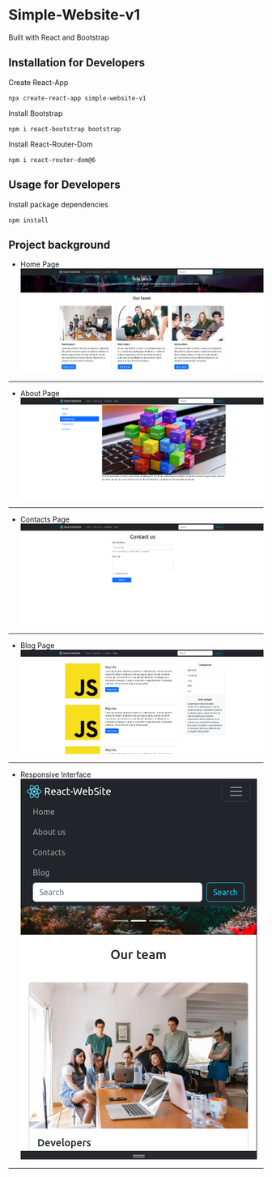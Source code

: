# Simple-Website-v1
Built with React and Bootstrap

## Installation for Developers

Create React-App 
```
npx create-react-app simple-website-v1
```
Install Bootstrap
```
npm i react-bootstrap bootstrap
```
Install React-Router-Dom
```
npm i react-router-dom@6
```

## Usage for Developers

Install package dependencies
```
npm install
```

## Project background

- Home Page
![home](public/assets/images/home.png)
--------------------------------------

- About Page
![about](public/assets/images/about-page.png)
--------------------------------------

- Contacts Page
![contacts](public/assets/images/contacts.png)
--------------------------------------

- Blog Page
![blog](public/assets/images/blog.png)
--------------------------------------

- Responsive Interface
![responsive](public/assets/images/responsive-navbar.png)
--------------------------------------